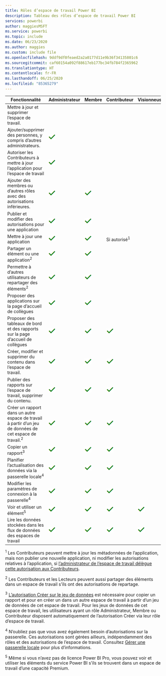 ```yaml
---
title: Rôles d’espace de travail Power BI
description: Tableau des rôles d’espace de travail Power BI
services: powerbi
author: maggiesMSFT
ms.service: powerbi
ms.topic: include
ms.date: 06/23/2020
ms.author: maggies
ms.custom: include file
ms.openlocfilehash: 9ddf9df0feaed2a2a0177d11e9b36f34135801c6
ms.sourcegitcommit: caf60154a092f88617eb177bc34fb784f2365962
ms.translationtype: HT
ms.contentlocale: fr-FR
ms.lasthandoff: 06/25/2020
ms.locfileid: "85365279"
---
```

|Fonctionnalité   | Administrateur  | Membre  | Contributeur  | Visionneuse |
|---|---|---|---|---|
| Mettre à jour et supprimer l’espace de travail.  |  |   |   |   | 
| Ajouter/supprimer des personnes, y compris d’autres administrateurs.  |  ![Coche Oui](media/power-bi-workspace-roles-table/green-checkmark.png) |   |   |   |
| Autoriser les Contributeurs à mettre à jour l’application pour l’espace de travail  |  ![Coche Oui](media/power-bi-workspace-roles-table/green-checkmark.png) |   |   |   |
| Ajouter des membres ou d’autres rôles avec des autorisations inférieures.  |  ![Coche Oui](media/power-bi-workspace-roles-table/green-checkmark.png) | ![Coche Oui](media/power-bi-workspace-roles-table/green-checkmark.png)  |   |   |
| Publier et modifier des autorisations pour une application |  ![Coche Oui](media/power-bi-workspace-roles-table/green-checkmark.png) | ![Coche Oui](media/power-bi-workspace-roles-table/green-checkmark.png)  |   |   |
| Mettre à jour une application |  ![Coche Oui](media/power-bi-workspace-roles-table/green-checkmark.png) | ![Coche Oui](media/power-bi-workspace-roles-table/green-checkmark.png)  |  Si autorisé<sup>1</sup>  |   |
| Partager un élément ou une application<sup>2</sup> |  ![Coche Oui](media/power-bi-workspace-roles-table/green-checkmark.png) | ![Coche Oui](media/power-bi-workspace-roles-table/green-checkmark.png)  |   |   |
| Permettre à d’autres utilisateurs de repartager des éléments<sup>2</sup> |  ![Coche Oui](media/power-bi-workspace-roles-table/green-checkmark.png) | ![Coche Oui](media/power-bi-workspace-roles-table/green-checkmark.png)  |   |   |
| Proposer des applications sur la page d’accueil de collègues |  ![Coche Oui](media/power-bi-workspace-roles-table/green-checkmark.png) | ![Coche Oui](media/power-bi-workspace-roles-table/green-checkmark.png)  |   |   |
| Proposer des tableaux de bord et des rapports sur la page d’accueil de collègues |  ![Coche Oui](media/power-bi-workspace-roles-table/green-checkmark.png) | ![Coche Oui](media/power-bi-workspace-roles-table/green-checkmark.png)  | ![Coche Oui](media/power-bi-workspace-roles-table/green-checkmark.png) |   |
| Créer, modifier et supprimer du contenu dans l’espace de travail.  |  ![Coche Oui](media/power-bi-workspace-roles-table/green-checkmark.png) | ![Coche Oui](media/power-bi-workspace-roles-table/green-checkmark.png)  | ![Coche Oui](media/power-bi-workspace-roles-table/green-checkmark.png)  |   |
| Publier des rapports sur l’espace de travail, supprimer du contenu.  |  ![Coche Oui](media/power-bi-workspace-roles-table/green-checkmark.png) | ![Coche Oui](media/power-bi-workspace-roles-table/green-checkmark.png)  | ![Coche Oui](media/power-bi-workspace-roles-table/green-checkmark.png)  |   |
| Créer un rapport dans un autre espace de travail à partir d’un jeu de données de cet espace de travail.<sup>2</sup> |  ![Coche Oui](media/power-bi-workspace-roles-table/green-checkmark.png) | ![Coche Oui](media/power-bi-workspace-roles-table/green-checkmark.png)  | ![Coche Oui](media/power-bi-workspace-roles-table/green-checkmark.png)  |   |
| Copier un rapport<sup>3</sup> | ![Coche Oui](media/power-bi-workspace-roles-table/green-checkmark.png) | ![Coche Oui](media/power-bi-workspace-roles-table/green-checkmark.png) | ![Coche Oui](media/power-bi-workspace-roles-table/green-checkmark.png) |  |
| Planifier l’actualisation des données via la passerelle locale<sup>4</sup> | ![Coche Oui](media/power-bi-workspace-roles-table/green-checkmark.png) | ![Coche Oui](media/power-bi-workspace-roles-table/green-checkmark.png) | ![Coche Oui](media/power-bi-workspace-roles-table/green-checkmark.png) |  |
| Modifier les paramètres de connexion à la passerelle<sup>4</sup> | ![Coche Oui](media/power-bi-workspace-roles-table/green-checkmark.png) | ![Coche Oui](media/power-bi-workspace-roles-table/green-checkmark.png) | ![Coche Oui](media/power-bi-workspace-roles-table/green-checkmark.png) |  |
| Voir et utiliser un élément<sup>5</sup> |  ![Coche Oui](media/power-bi-workspace-roles-table/green-checkmark.png) | ![Coche Oui](media/power-bi-workspace-roles-table/green-checkmark.png)  | ![Coche Oui](media/power-bi-workspace-roles-table/green-checkmark.png)  | ![Coche Oui](media/power-bi-workspace-roles-table/green-checkmark.png)  |
| Lire les données stockées dans les flux de données des espaces de travail | ![Coche Oui](media/power-bi-workspace-roles-table/green-checkmark.png) | ![Coche Oui](media/power-bi-workspace-roles-table/green-checkmark.png) | ![Coche Oui](media/power-bi-workspace-roles-table/green-checkmark.png) | ![Coche Oui](media/power-bi-workspace-roles-table/green-checkmark.png) |

<sup>1</sup> Les Contributeurs peuvent mettre à jour les métadonnées de l’application, mais non publier une nouvelle application, ni modifier les autorisations relatives à l’application, si [l’administrateur de l’espace de travail délègue cette autorisation aux Contributeurs](../collaborate-share/service-create-the-new-workspaces.md#security-settings).

<sup>2</sup> Les Contributeurs et les Lecteurs peuvent aussi partager des éléments dans un espace de travail s’ils ont des autorisations de repartage.

<sup>3</sup> [L’autorisation Créer sur le jeu de données](../connect-data/service-datasets-build-permissions.md) est nécessaire pour copier un rapport et pour en créer un dans un autre espace de travail à partir d’un jeu de données de cet espace de travail. Pour les jeux de données de cet espace de travail, les utilisateurs ayant un rôle Administrateur, Membre ou Contributeur disposent automatiquement de l’autorisation Créer via leur rôle d’espace de travail.

<sup>4</sup> N’oubliez pas que vous avez également besoin d’autorisations sur la passerelle. Ces autorisations sont gérées ailleurs, indépendamment des rôles et des autorisations de l’espace de travail. Consultez [Gérer une passerelle locale](https://docs.microsoft.com/data-integration/gateway/service-gateway-manage) pour plus d’informations.

<sup>5</sup> Même si vous n’avez pas de licence Power BI Pro, vous pouvez voir et utiliser les éléments du service Power BI s’ils se trouvent dans un espace de travail d’une capacité Premium.
